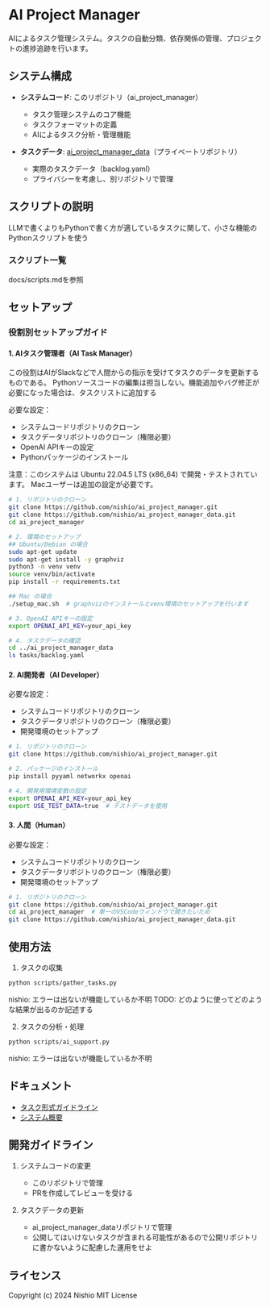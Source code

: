 # AI Project Manager

AIによるタスク管理システム。タスクの自動分類、依存関係の管理、プロジェクトの進捗追跡を行います。

## システム構成

- **システムコード**: このリポジトリ（ai_project_manager）
  - タスク管理システムのコア機能
  - タスクフォーマットの定義
  - AIによるタスク分析・管理機能

- **タスクデータ**: [ai_project_manager_data](https://github.com/nishio/ai_project_manager_data)（プライベートリポジトリ）
  - 実際のタスクデータ（backlog.yaml）
  - プライバシーを考慮し、別リポジトリで管理

## スクリプトの説明

LLMで書くよりもPythonで書く方が適しているタスクに関して、小さな機能のPythonスクリプトを使う

### スクリプト一覧
docs/scripts.mdを参照

## セットアップ

### 役割別セットアップガイド

#### 1. AIタスク管理者（AI Task Manager）

この役割はAIがSlackなどで人間からの指示を受けてタスクのデータを更新するものである。
Pythonソースコードの編集は担当しない。機能追加やバグ修正が必要になった場合は、タスクリストに追加する

必要な設定：
- システムコードリポジトリのクローン
- タスクデータリポジトリのクローン（権限必要）
- OpenAI APIキーの設定
- Pythonパッケージのインストール

注意：このシステムは Ubuntu 22.04.5 LTS (x86_64) で開発・テストされています。
Macユーザーは追加の設定が必要です。

```bash
# 1. リポジトリのクローン
git clone https://github.com/nishio/ai_project_manager.git
git clone https://github.com/nishio/ai_project_manager_data.git
cd ai_project_manager

# 2. 環境のセットアップ
## Ubuntu/Debian の場合
sudo apt-get update
sudo apt-get install -y graphviz
python3 -m venv venv
source venv/bin/activate
pip install -r requirements.txt

## Mac の場合
./setup_mac.sh  # graphvizのインストールとvenv環境のセットアップを行います

# 3. OpenAI APIキーの設定
export OPENAI_API_KEY=your_api_key

# 4. タスクデータの確認
cd ../ai_project_manager_data
ls tasks/backlog.yaml
```

#### 2. AI開発者（AI Developer）
必要な設定：
- システムコードリポジトリのクローン
- タスクデータリポジトリのクローン（権限必要）
- 開発環境のセットアップ

```bash
# 1. リポジトリのクローン
git clone https://github.com/nishio/ai_project_manager.git

# 2. パッケージのインストール
pip install pyyaml networkx openai

# 4. 開発用環境変数の設定
export OPENAI_API_KEY=your_api_key
export USE_TEST_DATA=true  # テストデータを使用
```

#### 3. 人間（Human）
必要な設定：
- システムコードリポジトリのクローン
- タスクデータリポジトリのクローン（権限必要）
- 開発環境のセットアップ

```bash
# 1. リポジトリのクローン
git clone https://github.com/nishio/ai_project_manager.git
cd ai_project_manager  # 単一のVSCodeウィンドウで開きたいため
git clone https://github.com/nishio/ai_project_manager_data.git
```

## 使用方法

1. タスクの収集
```bash
python scripts/gather_tasks.py
```

nishio: エラーは出ないが機能しているか不明
TODO: どのように使ってどのような結果が出るのか記述する

2. タスクの分析・処理
```bash
python scripts/ai_support.py
```

nishio: エラーは出ないが機能しているか不明

## ドキュメント

- [タスク形式ガイドライン](tasks/docs/policies/task_format.md)
- [システム概要](tasks/docs/knowledge_base/system_overview.md)

## 開発ガイドライン

1. システムコードの変更
   - このリポジトリで管理
   - PRを作成してレビューを受ける

2. タスクデータの更新
   - ai_project_manager_dataリポジトリで管理
   - 公開してはいけないタスクが含まれる可能性があるので公開リポジトリに書かないように配慮した運用をせよ

## ライセンス

Copyright (c) 2024 Nishio
MIT License
